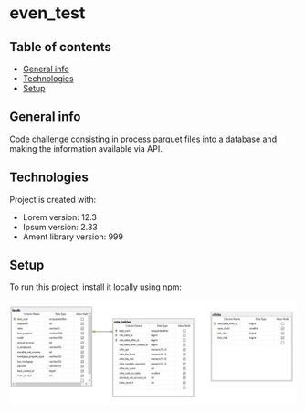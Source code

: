 # even_test
## Table of contents
* [General info](#general-info)
* [Technologies](#technologies)
* [Setup](#setup)

## General info
Code challenge consisting in process parquet files into a database and making the information available via API.
	
## Technologies
Project is created with:
* Lorem version: 12.3
* Ipsum version: 2.33
* Ament library version: 999
	
## Setup
To run this project, install it locally using npm:

![Database Diagram](DBDiagram.jpg)
